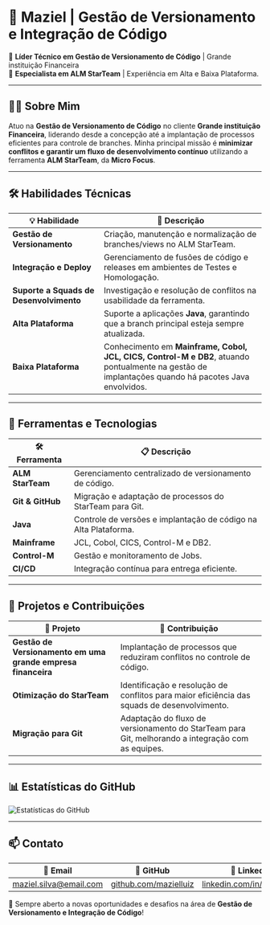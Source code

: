 # 💼 Maziel | Gestão de Versionamento e Integração de Código

🚀 **Líder Técnico em Gestão de Versionamento de Código** | Grande instituição Financeira  
📍 **Especialista em ALM StarTeam** | Experiência em Alta e Baixa Plataforma.  

---

## 👨‍💻 Sobre Mim
Atuo na **Gestão de Versionamento de Código** no cliente **Grande instituição Financeira**, liderando desde a concepção até a implantação de processos eficientes para controle de branches. Minha principal missão é **minimizar conflitos e garantir um fluxo de desenvolvimento contínuo** utilizando a ferramenta **ALM StarTeam**, da **Micro Focus**.

---

## 🛠️ Habilidades Técnicas
| 💡 Habilidade | 📌 Descrição |
|--------------|-------------|
| **Gestão de Versionamento** | Criação, manutenção e normalização de branches/views no ALM StarTeam. |
| **Integração e Deploy** | Gerenciamento de fusões de código e releases em ambientes de Testes e Homologação. |
| **Suporte a Squads de Desenvolvimento** | Investigação e resolução de conflitos na usabilidade da ferramenta. |
| **Alta Plataforma** | Suporte a aplicações **Java**, garantindo que a branch principal esteja sempre atualizada. |
| **Baixa Plataforma** | Conhecimento em **Mainframe, Cobol, JCL, CICS, Control-M e DB2**, atuando pontualmente na gestão de implantações quando há pacotes Java envolvidos. |

---

## 🔧 Ferramentas e Tecnologias
| 🛠️ Ferramenta | 📋 Descrição |
|--------------|-------------|
| **ALM StarTeam** | Gerenciamento centralizado de versionamento de código. |
| **Git & GitHub** | Migração e adaptação de processos do StarTeam para Git. |
| **Java** | Controle de versões e implantação de código na Alta Plataforma. |
| **Mainframe** | JCL, Cobol, CICS, Control-M e DB2. |
| **Control-M** | Gestão e monitoramento de Jobs. |
| **CI/CD** | Integração contínua para entrega eficiente. |

---

## 📌 Projetos e Contribuições
| 📂 Projeto | 🎯 Contribuição |
|--------------|-------------|
| **Gestão de Versionamento em uma grande empresa financeira** | Implantação de processos que reduziram conflitos no controle de código. |
| **Otimização do StarTeam** | Identificação e resolução de conflitos para maior eficiência das squads de desenvolvimento. |
| **Migração para Git** | Adaptação do fluxo de versionamento do StarTeam para Git, melhorando a integração com as equipes. |

---

## 📊 Estatísticas do GitHub
![Estatísticas do GitHub](https://github-readme-stats.vercel.app/api?username=mazielluiz&show_icons=true&theme=dark)

---

## 📫 Contato
| 📧 Email | 🔗 GitHub | 💼 LinkedIn |
|--------------|-------------|-------------|
| [maziel.silva@email.com](mailto:maziel.silva@email.com) | [github.com/mazielluiz](https://github.com/mazielluiz) | [linkedin.com/in/mazielluiz](https://linkedin.com/in/mazielluiz) |

🚀 Sempre aberto a novas oportunidades e desafios na área de **Gestão de Versionamento e Integração de Código**!


